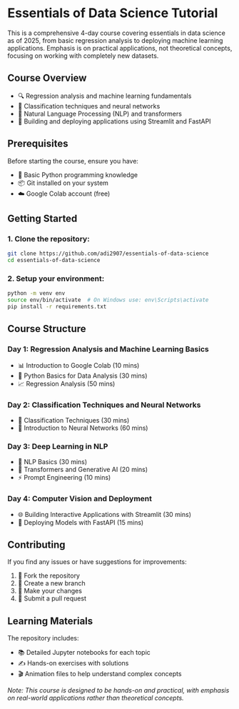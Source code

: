 # Essentials of Data Science Tutorial

This is a comprehensive 4-day course covering essentials in data science as of 2025, from basic regression analysis to deploying machine learning applications. Emphasis is on practical applications, not theoretical concepts, focusing on working with completely new datasets.

## Course Overview

* 🔍 Regression analysis and machine learning fundamentals 
* 🤖 Classification techniques and neural networks 
* 📝 Natural Language Processing (NLP) and transformers 
* 🚀 Building and deploying applications using Streamlit and FastAPI

## Prerequisites

Before starting the course, ensure you have:

* 🐍 Basic Python programming knowledge
* 📦 Git installed on your system
* ☁️ Google Colab account (free)

## Getting Started

### 1. Clone the repository:
```bash
git clone https://github.com/adi2907/essentials-of-data-science
cd essentials-of-data-science
```

### 2. Setup your environment:
```bash
python -m venv env
source env/bin/activate  # On Windows use: env\Scripts\activate
pip install -r requirements.txt
```

## Course Structure

### Day 1: Regression Analysis and Machine Learning Basics
* 📊 Introduction to Google Colab (10 mins)
* 🐍 Python Basics for Data Analysis (30 mins)
* 📈 Regression Analysis (50 mins)

### Day 2: Classification Techniques and Neural Networks
* 🎯 Classification Techniques (30 mins)
* 🧠 Introduction to Neural Networks (60 mins)

### Day 3: Deep Learning in NLP
* 📝 NLP Basics (30 mins)
* 🤖 Transformers and Generative AI (20 mins)
* ⚡ Prompt Engineering (10 mins)

### Day 4: Computer Vision and Deployment
* 🌐 Building Interactive Applications with Streamlit (30 mins)
* 🚀 Deploying Models with FastAPI (15 mins)

## Contributing

If you find any issues or have suggestions for improvements:

1. 🍴 Fork the repository
2. 🌿 Create a new branch
3. 📝 Make your changes
4. 🚀 Submit a pull request


## Learning Materials

The repository includes:

* 📚 Detailed Jupyter notebooks for each topic
* ✍️ Hands-on exercises with solutions
* 🎬 Animation files to help understand complex concepts



*Note: This course is designed to be hands-on and practical, with emphasis on real-world applications rather than theoretical concepts.*